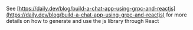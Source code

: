 See [https://daily.dev/blog/build-a-chat-app-using-grpc-and-reactjs](https://daily.dev/blog/build-a-chat-app-using-grpc-and-reactjs) for more details on how to generate and use the js library through React
